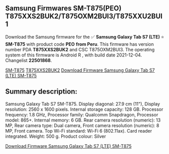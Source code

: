 <h2>Samsung Firmwares SM-T875(PEO) T875XXS2BUK2/T875OXM2BUI3/T875XXU2BUI1</h2>
Download the Samsung firmware for the ✅ <strong>Samsung Galaxy Tab S7 (LTE) </strong> ⭐ <strong>SM-T875</strong> with product code <strong>PEO</strong> <strong> from Peru</strong>. This firmware has version number PDA <strong>T875XXS2BUK2</strong> and CSC T875OXM2BUI3. The operating system of this firmware is Android R , with build date 2021-12-04. Changelist <strong>22501868</strong>.


[SM-T875](https://samfirm.shop/samsung/model/SM-T875)
[T875XXS2BUK2](https://samfirm.shop/samsung/pda/T875XXS2BUK2)
[Download Firmware Samsung Galaxy Tab S7 (LTE) SM-T875](https://samfirm.shop/samsung/firmware/480099)
<h2>Summary description:</h2>
<p>Samsung Galaxy Tab S7 SM-T875. Display diagonal: 27.9 cm (11"), Display resolution: 2560 x 1600 pixels. Internal storage capacity: 128 GB. Processor frequency: 1.8 GHz, Processor family: Qualcomm Snapdragon, Processor model: 865+. Internal memory: 6 GB. Rear camera resolution (numeric): 13 MP, Rear camera type: Dual camera, Front camera resolution (numeric): 8 MP, Front camera. Top Wi-Fi standard: Wi-Fi 6 (802.11ax). Card reader integrated. Weight: 500 g. Product colour: Silver</p>


[Download Firmware Samsung Galaxy Tab S7 (LTE) SM-T875](https://samfirm.shop/samsung/firmware/480099)
